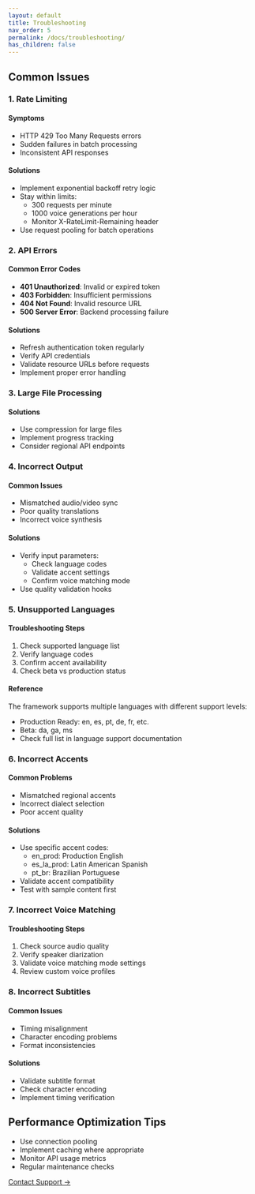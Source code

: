 ```yaml
---
layout: default
title: Troubleshooting
nav_order: 5
permalink: /docs/troubleshooting/
has_children: false
---
```


## Common Issues

### 1. Rate Limiting

#### Symptoms
- HTTP 429 Too Many Requests errors
- Sudden failures in batch processing
- Inconsistent API responses

#### Solutions
- Implement exponential backoff retry logic
- Stay within limits:
  - 300 requests per minute
  - 1000 voice generations per hour
  - Monitor X-RateLimit-Remaining header
- Use request pooling for batch operations

### 2. API Errors

#### Common Error Codes
- **401 Unauthorized**: Invalid or expired token
- **403 Forbidden**: Insufficient permissions
- **404 Not Found**: Invalid resource URL
- **500 Server Error**: Backend processing failure

#### Solutions
- Refresh authentication token regularly
- Verify API credentials
- Validate resource URLs before requests
- Implement proper error handling

### 3. Large File Processing

#### Solutions
- Use compression for large files
- Implement progress tracking
- Consider regional API endpoints

### 4. Incorrect Output

#### Common Issues
- Mismatched audio/video sync
- Poor quality translations
- Incorrect voice synthesis

#### Solutions
- Verify input parameters:
  - Check language codes
  - Validate accent settings
  - Confirm voice matching mode
- Use quality validation hooks

### 5. Unsupported Languages

#### Troubleshooting Steps
1. Check supported language list
2. Verify language codes
3. Confirm accent availability
4. Check beta vs production status

#### Reference
The framework supports multiple languages with different support levels:
- Production Ready: en, es, pt, de, fr, etc.
- Beta: da, ga, ms
- Check full list in language support documentation

### 6. Incorrect Accents

#### Common Problems
- Mismatched regional accents
- Incorrect dialect selection
- Poor accent quality

#### Solutions
- Use specific accent codes:
  - en_prod: Production English
  - es_la_prod: Latin American Spanish
  - pt_br: Brazilian Portuguese
- Validate accent compatibility
- Test with sample content first

### 7. Incorrect Voice Matching

#### Troubleshooting Steps
1. Check source audio quality
2. Verify speaker diarization
3. Validate voice matching mode settings
4. Review custom voice profiles

### 8. Incorrect Subtitles

#### Common Issues
- Timing misalignment
- Character encoding problems
- Format inconsistencies

#### Solutions
- Validate subtitle format
- Check character encoding
- Implement timing verification

## Performance Optimization Tips

- Use connection pooling
- Implement caching where appropriate
- Monitor API usage metrics
- Regular maintenance checks

[Contact Support →](mailto:support@speechlab.ai)



